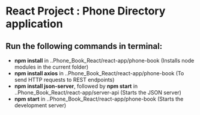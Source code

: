 # React Project : Phone Directory application
## Run the following commands in terminal: <br>
- **npm install** in ..Phone_Book_React/react-app/phone-book (Installs node modules in the current folder)
- **npm install axios** in ..Phone_Book_React/react-app/phone-book (To send HTTP requests to REST endpoints)
- **npm install json-server**, followed by **npm start** in ..Phone_Book_React/react-app/server-api (Starts the JSON server) 
- **npm start** in ..Phone_Book_React/react-app/phone-book (Starts the development server)


